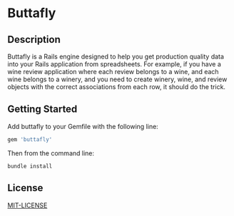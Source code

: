 # Buttafly

## Description

Buttafly is a Rails engine designed to help you get production quality data into your Rails application from spreadsheets. For example, if you have a wine review application where each review belongs to a wine, and each wine belongs to a winery, and you need to create winery, wine, and review objects with the correct associations from each row, it should do the trick.

## Getting Started

Add buttafly to your Gemfile with the following line:

```ruby
gem 'buttafly'
```

Then from the command line:

```console
bundle install
```



## License

[MIT-LICENSE](http://en.wikipedia.org/wiki/MIT_License)